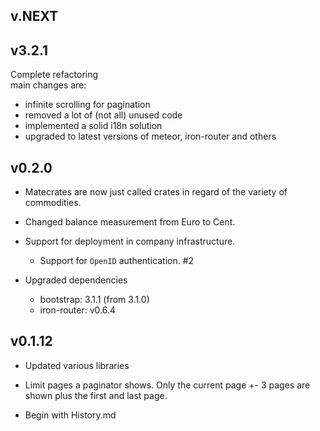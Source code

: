 ## v.NEXT
## v3.2.1

Complete refactoring  
main changes are:
* infinite scrolling for pagination
* removed a lot of (not all) unused code
* implemented a solid i18n solution
* upgraded to latest versions of meteor, iron-router and others

## v0.2.0

* Matecrates are now just called crates in regard of the variety of commodities.

* Changed balance measurement from Euro to Cent.

* Support for deployment in company infrastructure.
  - Support for `OpenID` authentication.  #2

* Upgraded dependencies
  - bootstrap: 3.1.1 (from 3.1.0)
  - iron-router: v0.6.4

## v0.1.12

* Updated various libraries

* Limit pages a paginator shows. Only the current page +- 3 pages are shown plus
  the first and last page.

* Begin with History.md
